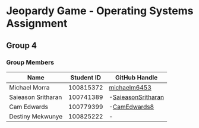 # Jeopardy Game - Operating Systems Assignment

## Group 4

### Group Members

| Name                | Student ID  | GitHub Handle       |
|---------------------|------------|---------------------|
| Michael Morra      | 100815372   | [michaelm6453](https://github.com/michaelm6453) |
| Saieason Sritharan | 100741389   | -[SaieasonSritharan](https://github.com/SaieasonSritharan) |
| Cam Edwards        | 100779399   | -[CamEdwards8](https://github.com/CamEdwards8)  |
| Destiny Mekwunye   | 100825222   | -                   |


